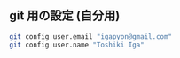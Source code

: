 


## git 用の設定 (自分用)

```sh
git config user.email "igapyon@gmail.com"
git config user.name "Toshiki Iga"
```
